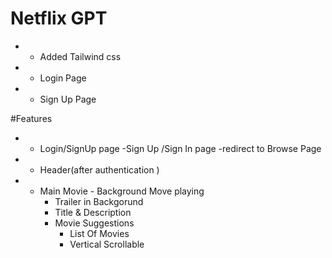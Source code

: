 # Netflix GPT
* - Added Tailwind css 
* - Login Page
* - Sign Up Page 

#Features
* - Login/SignUp page
    -Sign Up /Sign In page
    -redirect to Browse Page

* - Header(after authentication )
* - Main Movie - Background Move playing
    - Trailer in Backgorund
    - Title & Description
    - Movie Suggestions
        - List Of Movies
        - Vertical Scrollable 
